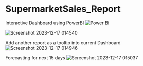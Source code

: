 # SupermarketSales_Report
Interactive Dashboard using PowerBI
![Power Bi](https://img.shields.io/badge/power_bi-F2C811?style=for-the-badge&logo=powerbi&logoColor=black)

![Screenshot 2023-12-17 014540](https://github.com/SoniyaDhadse/SupermarketSales_Report/assets/134217285/eeb69c75-6c14-486d-b5f4-6cf42f845c6d)

Add another report as a tooltip into current Dashboard
![Screenshot 2023-12-17 014946](https://github.com/SoniyaDhadse/SupermarketSales_Report/assets/134217285/218de094-22fd-4cc5-8393-918acb4fc22d)

Forecasting for next 15 days
![Screenshot 2023-12-17 015037](https://github.com/SoniyaDhadse/SupermarketSales_Report/assets/134217285/aeaa17c9-7dcb-458a-9dcf-a6a5d51edd29)

